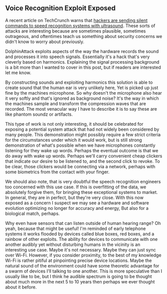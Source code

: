 ## Voice Recognition Exploit Exposed

A recent article on TechCrunch warns that [hackers are sending silent commands to speed recognition systems with ultrasound](https://assets.documentcloud.org/documents/3987864/Dolphinattack.pdf).  These sorts of attacks are interesting because are sometimes plausible, sometimes outrageous, and oftentimes teach us something about security concerns we didn't know to worry about previously.

DolphinAttack exploits aspects of the way the hardware records the sound and processes it into speech signals. Essentially it's a hack that's very cleverly based on harmonics. Explaining the signal processing background is a bit more than I wanted to cover in this post, but if readers are interested let me know.

By constructing sounds and exploiting harmonics this solution is able to create sound that the human ear is very unlikely here, Yet is picked up just fine by the machines microphone. So why doesn't the microphone also hear it very softly and that's ignored as background noise? It's the way in which the machines sample and transform the compression waves that are recorded. The most venacular way I have to describe it is to say these are like phantom soundz or artifacts.

This type of work is not only interesting, it should be celebrated for exposing a potential system attack that had not widely been considered by many people. This demonstration might possibly require a few strict criteria for the circumstances under which it would work, but is still strong demonstration of what's possible when we have microphones constantly listening for they wake up words. Perhaps the eventual outcome is that we do away with wake up words. Perhaps we'll carry convenient cheap clickers that indicate our desire to be listened to, and the second click to revoke. To be clear, those clickers would be connecting via a network, perhaps with some biometrics from the contact with your finger.

We should also note, that is very doubtful the speech recognition engineers too concerned with this use case. If this is overfitting of the data, we absolutely forgive them, for bringing these exceptional systems to market. In general, they are in perfect, but they're very close. With this now exposed as a concern I suspect we may see a hardware and software evolution optimizing no longer for accuracy and energy, But also for a biological match, perhaps. 

Why even have sensors that can listen outside of human hearing range? Oh yeah, because that might be useful! I'm reminded of early telephone systems it works flooded by devices called blue boxes, red boxes, and a rainbow of other exploits. The ability for devices to communicate with one another audibly yet without disturbing humans in the vicinity is an interesting use case. Maybe it's not necessary. Maybe they can just sync over Wi-Fi. However, if you consider proximity, to the best of my knowledge Wi-Fi is rather pitiful at pinpointing precise device locations. Maybe the natural sound of the environment could have some theoretic advantage for a swarm of devices I'll talking to one another. This is more speculative than I usually like to be, but I think he audible spectrum is going to be thought about much more in the next 5 to 10 years then perhaps we ever thought about it before.
